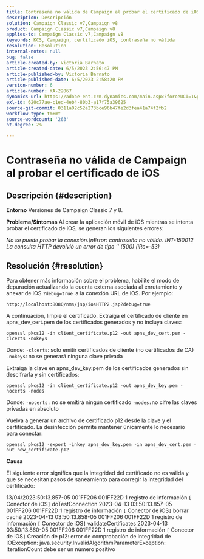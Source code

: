 ```yaml
---
title: Contraseña no válida de Campaign al probar el certificado de iOS
description: Descripción
solution: Campaign Classic v7,Campaign v8
product: Campaign Classic v7,Campaign v8
applies-to: Campaign Classic v7,Campaign v8
keywords: KCS, Campaign, certificado iOS, contraseña no válida
resolution: Resolution
internal-notes: null
bug: false
article-created-by: Victoria Barnato
article-created-date: 6/5/2023 2:56:47 PM
article-published-by: Victoria Barnato
article-published-date: 6/5/2023 2:58:20 PM
version-number: 6
article-number: KA-22067
dynamics-url: https://adobe-ent.crm.dynamics.com/main.aspx?forceUCI=1&pagetype=entityrecord&etn=knowledgearticle&id=52e1602b-b103-ee11-8f6e-6045bd006ce9
exl-id: 620c77ae-c1ed-4eb4-80b3-a17f75a39625
source-git-commit: 0311a02c52a273bce96b47fe2d3fea41a74f2fb2
workflow-type: tm+mt
source-wordcount: '263'
ht-degree: 2%

---
```


# Contraseña no válida de Campaign al probar el certificado de iOS

## Descripción {#description}

<b>Entorno</b>
Versiones de Campaign Classic 7 y 8.


<b>Problema/Síntomas</b>
Al crear la aplicación móvil de iOS mientras se intenta probar el certificado de iOS, se generan los siguientes errores:

*No se puede probar la conexión.\nError: contraseña no válida. INT-150012 La consulta HTTP devolvió un error de tipo &#39;&#39; (500) (iRc=-53)*


## Resolución {#resolution}


Para obtener más información sobre el problema, habilite el modo de depuración actualizando la cuenta externa asociada al enrutamiento y anexar de iOS `?debug=true `a la conexión URL de iOS. Por ejemplo:

`http://localhost:8080/nms/jsp/iosHTTP2.jsp?debug=true`

A continuación, limpie el certificado. Extraiga el certificado de cliente en apns_dev_cert.pem de los certificados generados y no incluya claves:

`openssl pkcs12 -in client_certificate.p12 -out apns_dev_cert.pem -clcerts -nokeys`

Donde:
`-clcerts`: solo emitir certificados de cliente (no certificados de CA)
`-nokeys`: no se generará ninguna clave privada

Extraiga la clave en apns_dev_key.pem de los certificados generados sin descifrarla y sin certificados:

`openssl pkcs12 -in client_certificate.p12 -out apns_dev_key.pem -nocerts -nodes`

Donde:
`-nocerts:` no se emitirá ningún certificado
`-nodes:`no cifre las claves privadas en absoluto

Vuelva a generar un archivo de certificado p12 desde la clave y el certificado. La desinfección permite mantener únicamente lo necesario para conectar: 

`openssl pkcs12 -export -inkey apns_dev_key.pem -in apns_dev_cert.pem -out new_certificate.p12`

<b>Causa</b>

El siguiente error significa que la integridad del certificado no es válida y que se necesitan pasos de saneamiento para corregir la integridad del certificado:

13/04/2023:50:13.857-05 001FF206 001FF22D 1 registro de información `[` Conector de iOS`]`  doTestConnection 2023-04-13 03:50:13.857-05 001FF206 001FF22D 1 registro de información `[` Conector de iOS`]`  borrar caché 2023-04-13 03:50:13.858-05 001FF206 001FF22D 1 registro de información `[` Conector de iOS`]`  validateCertificates 2023-04-13 03:50:13.860-05 001FF206 001FF22D 1 registro de información `[` Conector de iOS`]`  Creación de p12: error de comprobación de integridad de IOException: java.security.InvalidAlgorithmParameterException: IterationCount debe ser un número positivo
